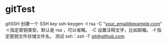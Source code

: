 # gitTest
gitSSH
创建一个 SSH key 
ssh-keygen -t rsa -C "your_email@example.com"
-t 指定密钥类型，默认是 rsa ，可以省略。
-C 设置注释文字，比如邮箱。
-f 指定密钥文件存储文件名。
测试
ssh：ssh -T git@github.com